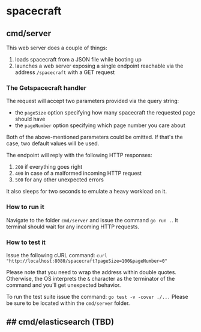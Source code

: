 # spacecraft

## cmd/server

This web server does a couple of things:

1. loads spacecraft from a JSON file while booting up
1. launches a web server exposing a single endpoint reachable via the address `/spacecraft` with a GET request

### The Getspacecraft handler

The request will accept two parameters provided via the query string:

- the `pageSize` option specifying how many spacecraft the requested page should have
- the `pageNumber` option specifying which page number you care about

Both of the above-mentioned parameters could be omitted. If that's the case, two default values will be used.

The endpoint will reply with the following HTTP responses:

1. `200` if everything goes right
1. `400` in case of a malformed incoming HTTP request
1. `500` for any other unexpected errors

It also sleeps for two seconds to emulate a heavy workload on it.

### How to run it

Navigate to the folder `cmd/server` and issue the command `go run .`. It terminal should wait for any incoming HTTP requests.

### How to test it

Issue the following cURL command: `curl "http://localhost:8080/spacecraft?pageSize=100&pageNumber=0"`

Please note that you need to wrap the address within double quotes. Otherwise, the OS interprets the `&` character as the terminator of the command and you'll get unexpected behavior.

To run the test suite issue the command: `go test -v -cover ./...`
Please be sure to be located within the `cmd/server` folder.

## ## cmd/elasticsearch (TBD)
